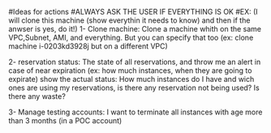 #Ideas for actions
#ALWAYS ASK THE USER IF EVERYTHING IS OK
#EX: (I will clone this machine (show everythin it needs to know) and then if the anwser is yes, do it!)
1- Clone machine:
    Clone a machine whith on the same VPC,Subnet, AMI, and everything. But you can specify that too
    (ex: clone machine i-0203kd3928j but on a different VPC)

2- reservation status:
    The state of all reservations, and throw me an alert in case of near expiration
    (ex: how much instances, when they are going to expirate)
    show the actual status: How much instances do I have and wich ones are using my reservations, is there 
    any reservation not being used? Is there any waste?

3- Manage testing accounts:
    I want to terminate all instances with age more than 3 months (in a POC account)
